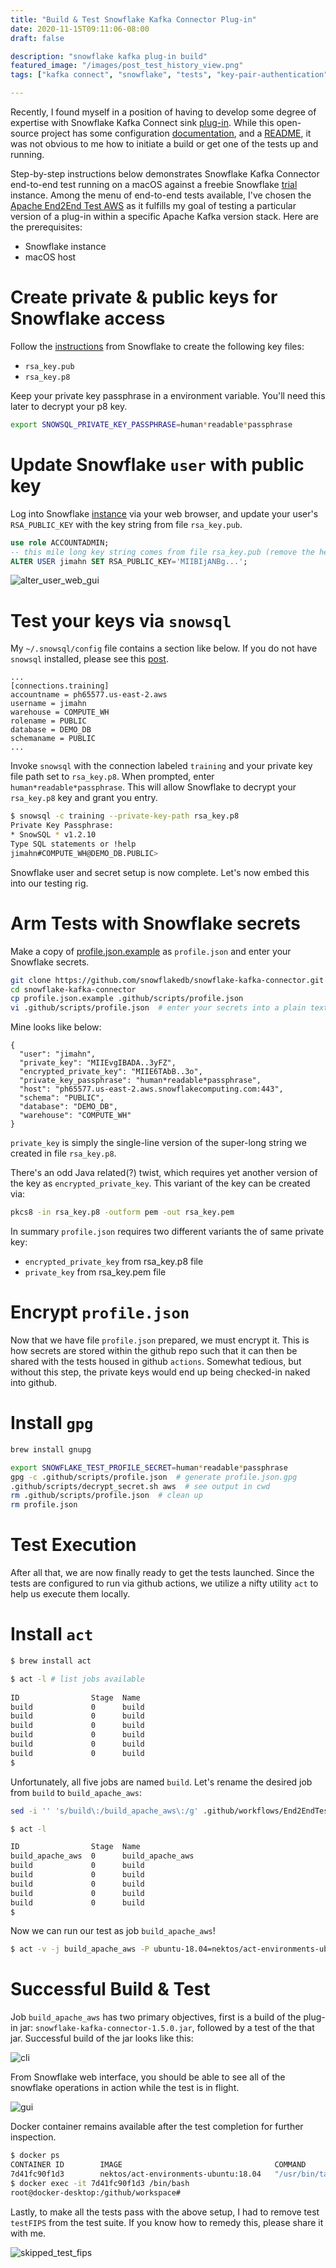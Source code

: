 ```yaml
---
title: "Build & Test Snowflake Kafka Connector Plug-in"
date: 2020-11-15T09:11:06-08:00
draft: false

description: "snowflake kafka plug-in build"
featured_image: "/images/post_test_history_view.png"
tags: ["kafka connect", "snowflake", "tests", "key-pair-authentication"]

---
```


Recently, I found myself in a position of having to develop some degree of expertise with Snowflake Kafka Connect sink [plug-in](https://github.com/snowflakedb/snowflake-kafka-connector).  While this open-source project has some configuration [documentation](https://docs.snowflake.com/en/user-guide/kafka-connector.html), and a [README](https://github.com/snowflakedb/snowflake-kafka-connector/blob/master/README-TEST.md), it was not obvious to me how to initiate a build or get one of the tests up and running.

Step-by-step instructions below demonstrates Snowflake Kafka Connector end-to-end test running on a macOS against a freebie Snowflake [trial](https://signup.snowflake.com/) instance.  Among the menu of end-to-end tests available, I've chosen the [Apache End2End Test AWS](https://github.com/snowflakedb/snowflake-kafka-connector/blob/master/.github/workflows/End2EndTestApacheAws.yml) as it fulfills my goal of testing a particular version of a plug-in within a specific Apache Kafka version stack.  Here are the prerequisites:

* Snowflake instance
* macOS host

# Create private & public keys for Snowflake access
Follow the [instructions](https://docs.snowflake.com/en/user-guide/snowsql-start.html#using-key-pair-authentication) from Snowflake to create the following key files:

* `rsa_key.pub`
* `rsa_key.p8`

Keep your private key passphrase in a environment variable.  You'll need this later to decrypt your p8 key.

```bash
export SNOWSQL_PRIVATE_KEY_PASSPHRASE=human*readable*passphrase
```

# Update Snowflake `user` with public key

Log into Snowflake [instance](https://ph65577.us-east-2.aws.snowflakecomputing.com/) via your web browser, and update your user's `RSA_PUBLIC_KEY` with the key string from file `rsa_key.pub`.

```sql
use role ACCOUNTADMIN;
-- this mile long key string comes from file rsa_key.pub (remove the header/footer and carriage returns)
ALTER USER jimahn SET RSA_PUBLIC_KEY='MIIBIjANBg...';
```

![alter_user_web_gui](/images/alter_user_web_gui.png)


# Test your keys via `snowsql`

My `~/.snowsql/config` file contains a section like below.  If you do not have `snowsql` installed, please see this [post](https://snowfla.com/posts/snowsql-cli-example-config/).

```
...
[connections.training]
accountname = ph65577.us-east-2.aws
username = jimahn
warehouse = COMPUTE_WH
rolename = PUBLIC
database = DEMO_DB
schemaname = PUBLIC
...
```

Invoke `snowsql` with the connection labeled `training` and your private key file path set to `rsa_key.p8`.  When prompted, enter `human*readable*passphrase`.  This will allow Snowflake to decrypt your `rsa_key.p8` key and grant you entry.

```bash
$ snowsql -c training --private-key-path rsa_key.p8
Private Key Passphrase: 
* SnowSQL * v1.2.10
Type SQL statements or !help
jimahn#COMPUTE_WH@DEMO_DB.PUBLIC>
```


Snowflake user and secret setup is now complete.  Let's now embed this into our testing rig.



# Arm Tests with Snowflake secrets
Make a copy of [profile.json.example](https://github.com/snowflakedb/snowflake-kafka-connector/blob/master/profile.json.example) as `profile.json` and enter your Snowflake secrets.

```bash
git clone https://github.com/snowflakedb/snowflake-kafka-connector.git
cd snowflake-kafka-connector
cp profile.json.example .github/scripts/profile.json
vi .github/scripts/profile.json  # enter your secrets into a plain text file
```

Mine looks like below:

```
{
  "user": "jimahn",
  "private_key": "MIIEvgIBADA..3yFZ",
  "encrypted_private_key": "MIIE6TAbB..3o",
  "private_key_passphrase": "human*readable*passphrase",
  "host": "ph65577.us-east-2.aws.snowflakecomputing.com:443",
  "schema": "PUBLIC",
  "database": "DEMO_DB",
  "warehouse": "COMPUTE_WH"
}

```

`private_key` is simply the single-line version of the super-long string we created in file `rsa_key.p8`.

There's an odd Java related(?) twist, which requires yet another version of the key as `encrypted_private_key`.  This variant of the key can be created via:

```bash
pkcs8 -in rsa_key.p8 -outform pem -out rsa_key.pem
```

In summary `profile.json` requires two different variants the of same private key:

* `encrypted_private_key` from rsa_key.p8 file
* `private_key` from rsa_key.pem file

# Encrypt `profile.json`

Now that we have file `profile.json` prepared, we must encrypt it.  This is how secrets are stored within the github repo such that it can then be shared with the tests housed in github `actions`.  Somewhat tedious, but without this step, the private keys would end up being checked-in naked into github.

# Install `gpg`

```bash
brew install gnupg
```

```bash
export SNOWFLAKE_TEST_PROFILE_SECRET=human*readable*passphrase
gpg -c .github/scripts/profile.json  # generate profile.json.gpg
.github/scripts/decrypt_secret.sh aws  # see output in cwd 
rm .github/scripts/profile.json  # clean up
rm profile.json
```

# Test Execution

After all that, we are now finally ready to get the tests launched.  Since the tests are configured to run via github actions, we utilize a nifty utility `act` to help us execute them locally.


# Install `act`
```bash
$ brew install act
```

```bash
$ act -l # list jobs available
                                                                                  
ID                Stage  Name              
build             0      build  
build             0      build             
build             0      build             
build             0      build             
build             0      build             
build             0      build             
$ 
```

Unfortunately, all five jobs are named `build`.  Let's rename the desired job from `build` to `build_apache_aws`:

```bash
sed -i '' 's/build\:/build_apache_aws\:/g' .github/workflows/End2EndTestApacheAws2.yml
```

```bash
$ act -l

ID                Stage  Name              
build_apache_aws  0      build_apache_aws  
build             0      build             
build             0      build             
build             0      build             
build             0      build             
build             0      build             
$
``` 

Now we can run our test as job `build_apache_aws`!

```bash
$ act -v -j build_apache_aws -P ubuntu-18.04=nektos/act-environments-ubuntu:18.04 -s SNOWFLAKE_TEST_PROFILE_SECRET=human*readable*passphrase
```

# Successful Build & Test

Job `build_apache_aws` has two primary objectives, first is a build of the plug-in jar: `snowflake-kafka-connector-1.5.0.jar`, followed by a test of the that jar. Successful build of the jar looks like this:

![cli](/images/plug-in-build-jar.png)

From Snowflake web interface, you should be able to see all of the snowflake operations in action while the test is in flight.

![gui](/images/post_test_history_view.png)



Docker container remains available after the test completion for further inspection.

```bash
$ docker ps
CONTAINER ID        IMAGE                                  COMMAND                  CREATED             STATUS              PORTS               NAMES
7d41fc90f1d3        nektos/act-environments-ubuntu:18.04   "/usr/bin/tail -f /d…"   10 hours ago        Up 10 hours                             act-Kafka-Connector-Apache-End2End-Test-AWS-build-apache-aws
$ docker exec -it 7d41fc90f1d3 /bin/bash                                    
root@docker-desktop:/github/workspace# 
``` 



Lastly, to make all the tests pass with the above setup, I had to remove test `testFIPS` from the test suite.  If you know how to remedy this, please share it with me.

![skipped_test_fips](/images/skipped_test_fips.png)



